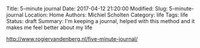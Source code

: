 Title: 5-minute journal
Date: 2017-04-12 21:20:00
Modified:
Slug: 5-minute-journal
Location: Home
Authors: Michiel Scholten
Category: life
Tags: life
Status: draft
Summary: I'm keeping a journal, helped with this method and it makes me feel better about my life

http://www.rogiervandenberg.nl/five-minute-journal/
